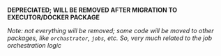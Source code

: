 **DEPRECIATED; WILL BE REMOVED AFTER MIGRATION TO EXECUTOR/DOCKER PACKAGE**

_Note: not everything will be removed; some code will be moved to other packages, like `orchastrator`, `jobs`, etc. So, very much related to the job orchestration logic_ 